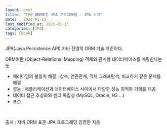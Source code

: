 ```yaml
---
layout: post
title:  "자바 ORM표준 JPA 프로그래밍 - JPA 소개"
date:   2021-01-13
last_modified_at: 2021-01-13
categories: [JPA]
tags: [book]
---
```


JPA(Java Persistence API) 자바 진영의 ORM 기술 표준이다.

ORM이란 (Object-Relational Mapping) 객체와 관계형 데이터베이스를 매핑한다는 뜻
- 패러다임의 불일치 해결 : 상속, 연관관계, 객체 그래프탐색, 비교하기 같은 문제를 해결
- 성능 : 애플리케이션과 데이터베이스 사이에서 다양한 성능 최적화 기회를 제공
- 데이터 접근 추상화와 벤더 독립성 (MySQL, Oracle, H2 ...)
- 표준

<br/>

출처 : 자바 ORM 표준 JPA 프로그래밍 김영한 지음

<br/>